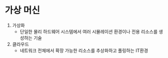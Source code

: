 # 가상 머신
1. 가상화
     - 단일한 물리 하드웨어 시스템에서 여러 시뮬레이션 환경이나 전용 리소스를 생성하는 기술
3. 클라우드
     - 네트워크 전체에서 확장 가능한 리소스를 추상화하고 풀링하는 IT환경
